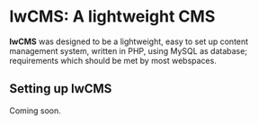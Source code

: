 # lwCMS: A lightweight CMS


**lwCMS** was designed to be a lightweight, easy to set up content management system, written in PHP, using MySQL as database; requirements which should be met by most webspaces.

## Setting up lwCMS


Coming soon.
